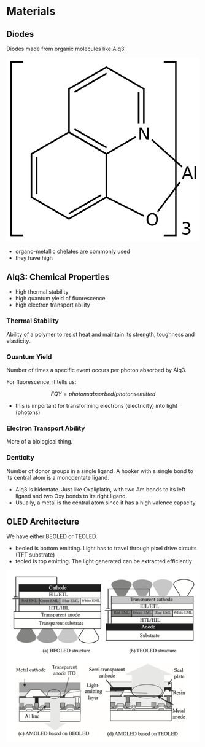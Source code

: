 # Materials

## Diodes

Diodes made from organic molecules like Alq3.

![](/assets/images/AlumQ3.png)

- organo-metallic chelates are commonly used
- they have high

## Alq3: Chemical Properties

- high thermal stability
- high quantum yield of fluorescence
- high electron transport ability

### Thermal Stability

Ability of a polymer to resist heat and maintain its strength, toughness and elasticity.

### Quantum Yield

Number of times a specific event occurs per photon absorbed by Alq3.

For fluorescence, it tells us:

```math
FQY = photons absorbed / photons emitted
```

- this is important for transforming electrons (electricity) into light (photons)

### Electron Transport Ability

More of a biological thing.

### Denticity

Number of donor groups in a single ligand. A hooker with a single bond to its central atom is a monodentate ligand.

- Alq3 is bidentate. Just like Oxaliplatin, with two Am bonds to its left ligand and two Oxy bonds to its right ligand.
- Usually, a metal is the central atom since it has a high valence capacity

## OLED Architecture

We have either BEOLED or TEOLED.

- beoled is bottom emitting. Light has to travel through pixel drive circuits (TFT substrate)
- teoled is top emitting. The light generated can be extracted efficiently

![](/assets/images/BEOLEDvsTEOLED.png)
